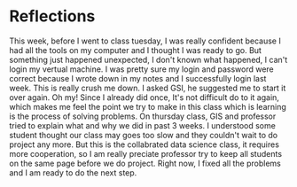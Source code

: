 Reflections
===========
This week, before I went to class tuesday, I was really confident because I had all the tools on my computer
and I thought I was ready to go. But something just happened unexpected, I don't known what happened,
I can't login my vertual machine. I was pretty sure my login and password were correct because I wrote down in my notes
and I successfully login last week. This is really crush me down. I asked GSI, he suggested me to start it over again. 
Oh my! Since I already did once, It's not difficult do to it again, which makes me feel the point we try to make in this 
class which is learning is the process of solving problems. On thursday class, GIS and professor tried to explain what and 
why we did in past 3 weeks. I understood some student thought our class may goes too slow and they couldn't wait to do 
project any more. But this is the collabrated data science class, it requires more cooperation, so I am really preciate 
professor try to keep all students on the same page before we do project. Right now, I fixed all the problems and I am ready
to do the next step.
